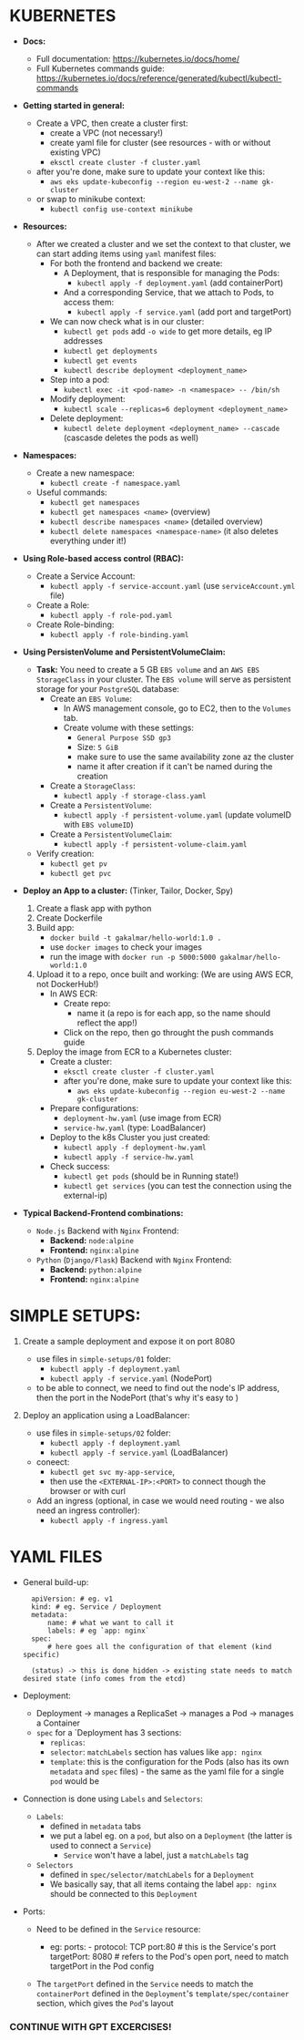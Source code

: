 # KUBERNETES
- **Docs:**
    - Full documentation: https://kubernetes.io/docs/home/
    - Full Kubernetes commands guide: https://kubernetes.io/docs/reference/generated/kubectl/kubectl-commands

- **Getting started in general:**
    - Create a VPC, then create a cluster first:
        - create a VPC (not necessary!)
        - create yaml file for cluster (see resources - with or without existing VPC)
        - `eksctl create cluster -f cluster.yaml`
    - after you're done, make sure to update your context like this:
        - `aws eks update-kubeconfig --region eu-west-2 --name gk-cluster`
    - or swap to minikube context:
        - `kubectl config use-context minikube`

- **Resources:**
    - After we created a cluster and we set the context to that cluster, we can start adding items using `yaml` manifest files:
        - For both the frontend and backend we create:
            - A Deployment, that is responsible for managing the Pods:
                - `kubectl apply -f deployment.yaml` (add containerPort)
            - And a corresponding Service, that we attach to Pods, to access them:
                - `kubectl apply -f service.yaml` (add port and targetPort)
        - We can now check what is in our cluster:
            - `kubectl get pods` add `-o wide` to get more details, eg IP addresses
            - `kubectl get deployments`
            - `kubectl get events`
            - `kubectl describe deployment <deployment_name>`
        - Step into a pod:
            - `kubectl exec -it <pod-name> -n <namespace> -- /bin/sh`
        - Modify deployment:
            - `kubectl scale --replicas=6 deployment <deployment_name>`
        - Delete deployment:
            - `kubectl delete deployment <deployment_name> --cascade` (cascasde deletes the pods as well)

- **Namespaces:**
    - Create a new namespace:
        - `kubectl create -f namespace.yaml`
    - Useful commands:
        - `kubectl get namespaces`
        - `kubectl get namespaces <name>` (overview)
        - `kubectl describe namespaces <name>` (detailed overview)
        - `kubectl delete namespaces <namespace-name>` (it also deletes everything under it!)

- **Using Role-based access control (RBAC):**
    - Create a Service Account:
        - `kubectl apply -f service-account.yaml` (use `serviceAccount.yml` file)
    - Create a Role:
        - `kubectl apply -f role-pod.yaml`
    - Create Role-binding:
        - `kubectl apply -f role-binding.yaml`

- **Using PersistenVolume and PersistentVolumeClaim:**
    - **Task:** You need to create a 5 GB `EBS volume` and an `AWS EBS StorageClass` in your cluster. The `EBS volume` will serve as persistent storage for your `PostgreSQL` database:
        - Create an `EBS Volume`:
            - In AWS management console, go to EC2, then to the `Volumes` tab. 
            - Create volume with these settings:
                - `General Purpose SSD gp3`
                - Size: `5 GiB`
                - make sure to use the same availability zone az the cluster
                - name it after creation if it can't be named during the creation
        - Create a `StorageClass`:
            - `kubectl apply -f storage-class.yaml`
        - Create a `PersistentVolume`:
            - `kubectl apply -f persistent-volume.yaml` (update volumeID with `EBS volumeID`)
        - Create a `PersistentVolumeClaim`:
            - `kubectl apply -f persistent-volume-claim.yaml`
    - Verify creation:
        - `kubectl get pv`
        - `kubectl get pvc`

- **Deploy an App to a cluster:** (Tinker, Tailor, Docker, Spy)
    1. Create a flask app with python
    2. Create Dockerfile
    3. Build app:
        - `docker build -t gakalmar/hello-world:1.0 .`
        - use `docker images` to check your images
        - run the image with `docker run -p 5000:5000 gakalmar/hello-world:1.0`
    4. Upload it to a repo, once built and working: (We are using AWS ECR, not DockerHub!)
        - In AWS ECR:
            - Create repo:
                - name it (a repo is for each app, so the name should reflect the app!)
            - Click on the repo, then go throught the push commands guide
    5. Deploy the image from ECR to a Kubernetes cluster:
        - Create a cluster:
            - `eksctl create cluster -f cluster.yaml`
            - after you're done, make sure to update your context like this:
                - `aws eks update-kubeconfig --region eu-west-2 --name gk-cluster`
        - Prepare configurations:
            - `deployment-hw.yaml` (use image from ECR)
            - `service-hw.yaml` (type: LoadBalancer)
        - Deploy to the k8s Cluster you just created:
            - `kubectl apply -f deployment-hw.yaml`
            - `kubectl apply -f service-hw.yaml`
        - Check success:
            - `kubectl get pods` (should be in Running state!)
            - `kubectl get services` (you can test the connection using the external-ip)

- **Typical Backend-Frontend combinations:**
    - `Node.js` Backend with `Nginx` Frontend:
        - **Backend:** `node:alpine`
        - **Frontend:** `nginx:alpine`
    - `Python` (`Django/Flask`) Backend with `Nginx` Frontend:
        - **Backend:** `python:alpine`
        - **Frontend:** `nginx:alpine`

# SIMPLE SETUPS:

1. Create a sample deployment and expose it on port 8080 
    - use files in `simple-setups/01` folder:
        - `kubectl apply -f deployment.yaml`
        - `kubectl apply -f service.yaml` (NodePort)
    - to be able to connect, we need to find out the node's IP address, then the port in the NodePort (that's why it's easy to )

2. Deploy an application using a LoadBalancer:
    - use files in `simple-setups/02` folder:
        - `kubectl apply -f deployment.yaml`
        - `kubectl apply -f service.yaml` (LoadBalancer)
    - coneect:
        - `kubectl get svc my-app-service`, 
        - then use the `<EXTERNAL-IP>:<PORT>` to connect though the browser or with curl
    - Add an ingress (optional, in case we would need routing - we also need an ingress controller):
        - `kubectl apply -f ingress.yaml`

# YAML FILES

- General build-up:
        
        apiVersion: # eg. v1
        kind: # eg. Service / Deployment
        metadata:
            name: # what we want to call it
            labels: # eg `app: nginx`
        spec:
            # here goes all the configuration of that element (kind specific)

        (status) -> this is done hidden -> existing state needs to match desired state (info comes from the etcd)

- Deployment:
    - Deployment -> manages a ReplicaSet -> manages a Pod -> manages a Container
    - `spec` for a `Deployment has 3 sections:
        - `replicas`:
        - `selector`: `matchLabels` section has values like `app: nginx`
        - `template`: this is the configuration for the Pods (also has its own `metadata` and `spec` files) - the same as the yaml file for a single `pod` would be

- Connection is done using `Labels` and `Selectors`:
    - `Labels`:
        - defined in `metadata` tabs
        - we put a label eg. on a `pod`, but also on a `Deployment` (the latter is used to connect a `Service`)
            - `Service` won't have a label, just a `matchLabels` tag
    - `Selectors` 
        - defined in `spec/selector/matchLabels` for a `Deployment`
        - We basically say, that all items containg the label `app: nginx` should be connected to this `Deployment`

- Ports:
    - Need to be defined in the `Service` resource:
        - eg:
                ports:
                  - protocol: TCP
                    port:80 # this is the Service's port
                    targetPort: 8080 # refers to the Pod's open port, need to match targetPort in the Pod config
    
    - The `targetPort` defined in the `Service` needs to match the `containerPort` defined in the `Deployment`'s `template/spec/container` section, which gives the `Pod`'s layout

### CONTINUE WITH GPT EXCERCISES!
